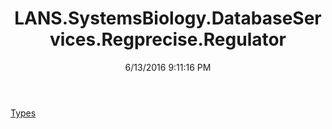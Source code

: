 ﻿---
title: LANS.SystemsBiology.DatabaseServices.Regprecise.Regulator
date: 6/13/2016 9:11:16 PM
---

[Types](T-LANS.SystemsBiology.DatabaseServices.Regprecise.Regulator.Types.html)
